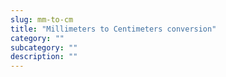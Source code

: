 ```yaml
---
slug: mm-to-cm
title: "Millimeters to Centimeters conversion"
category: ""
subcategory: ""
description: ""
---
```


